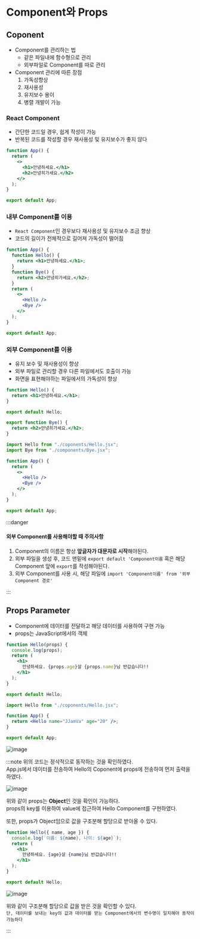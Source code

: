 # Component와 Props

## Coponent

- Component를 관리하는 법
  - 같은 파일내에 함수형으로 관리
  - 외부파일로 Component를 따로 관리
- Component 관리에 따른 장점
  1. 가독성향상
  2. 재사용성
  3. 유지보수 용이
  4. 병렬 개발이 가능

### React Component

- 간단한 코드일 경우, 쉽게 작성이 가능
- 반복된 코드를 작성할 경우 재사용성 및 유지보수가 좋지 않다

```jsx title="App.js"
function App() {
  return (
    <>
      <h1>안녕하세요.</h1>
      <h2>안녕히가세요.</h2>
    </>
  );
}

export default App;
```

### 내부 Component를 이용

- `React Component`인 경우보다 재사용성 및 유지보수 조금 향상
- 코드의 길이가 전체적으로 길어져 가독성이 떨어짐

```jsx title="App.js"
function App() {
  function Hello() {
    return <h1>안녕하세요.</h1>;
  }
  function Bye() {
    return <h2>안녕히가세요.</h2>;
  }
  return (
    <>
      <Hello />
      <Bye />
    </>
  );
}

export default App;
```

### 외부 Component를 이용

- 유지 보수 및 재사용성이 향상
- 외부 파일로 관리할 경우 다른 파일에서도 호출이 가능
- 화면을 표현해야하는 파일에서의 가독성이 향상

```jsx title="Hello.jsx"
function Hello() {
  return <h1>안녕하세요.</h1>;
}

export default Hello;
```

```jsx title="Bye.jsx"
export function Bye() {
  return <h2>안녕히가세요.</h2>;
}
```

```jsx title="App.js"
import Hello from "./coponents/Hello.jsx";
import Bye from "./components/Bye.jsx";

function App() {
  return (
    <>
      <Hello />
      <Bye />
    </>
  );
}

export default App;
```

:::danger

#### 외부 Component를 사용해야할 때 주의사항

1. Component의 이름은 항상 **앞글자가 대문자로 시작**해야된다.<br/>
2. 외부 파일을 생성 후, 코드 맨밑에 `export default 'Component이름` 혹은 해당 Component 앞에 `export`를 작성해야된다.<br/>
3. 외부 Component를 사용 시, 해당 파일에 `import 'Component이름' from '외부 Component 경로'`

:::

## Props Parameter

- Component에 데이터를 전달하고 해당 데이터를 사용하여 구현 가능
- props는 JavaScript에서의 객체

```jsx title="Hello.jsx props"
function Hello(props) {
  console.log(props);
  return (
    <h1>
      안녕하세요. {props.age}살 {props.name}님 반갑습니다!!
    </h1>
  );
}

export default Hello;
```

```jsx title="App.js"
import Hello from "./coponents/Hello.jsx";

function App() {
  return <Hello name="JJamVa" age="20" />;
}

export default App;
```

![image](https://github.com/JJamVa/JJamVa/assets/80045006/cc393fec-12f1-4f79-a228-2a806ff0d14e)

:::note
위의 코드는 정삭적으로 동작하는 것을 확인하였다.<br/>
App.js에서 데이터를 전송하여 Hello의 Coponent에 props에 전송하여 먼저 출력을 하였다.<br/>

![image](https://github.com/JJamVa/JJamVa/assets/80045006/0e289499-e0e1-4034-9f82-d75835d7b08c)

위와 같이 props는 **Object**인 것을 확인이 가능하다.<br/>
props의 key를 이용하여 value에 접근하여 Hello Component를 구현하였다.<br/>

또한, props가 Object임으로 값을 구조분해 할당으로 받아올 수 있다.

```jsx title="Hello.jsx Destructuring"
function Hello({ name, age }) {
  console.log(`이름: ${name}, 나이: ${age}`);
  return (
    <h1>
      안녕하세요. {age}살 {name}님 반갑습니다!!
    </h1>
  );
}

export default Hello;
```

![image](https://github.com/JJamVa/JJamVa/assets/80045006/90083bc3-87b7-411e-b309-94ae2e712e60)

위와 같이 구조분해 할당으로 값을 받은 것을 확인할 수 있다.<br/>
`단, 데이터를 보내는 key의 값과 데이터를 받는 Component에서의 변수명이 일치해야 동작이 가능하다`<br/>

:::

